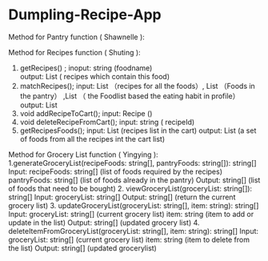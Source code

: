 # Dumpling-Recipe-App

Method for Pantry function ( Shawnelle ):









Method for Recipes function ( Shuting ):
1. getRecipes() ; 
    inoput: string (foodname)  
    output: List<Recipe> ( recipes which contain this food)
2. matchRecipes();
    input:  List<Recipe> （recipes for all the foods）, List<Food> （Foods in the pantry） ,List<Food> （ the Foodlist based the eating habit in profile）
    output: List<Recipe> 
3. void addRecipeToCart();
    input: Recipe ()
4. void deleteRecipeFromCart();
    input: string ( recipeId)
5. getRecipesFoods();
    input: List<Recipe> (recipes list in the cart)
    output: List<Food> (a set of foods from all the recipes int the cart list)


Method for Grocery List function ( Yingying ):
1.generateGroceryList(recipeFoods: string[], pantryFoods: string[]): string[]
    Input:
        recipeFoods: string[] (list of foods required by the recipes)
        pantryFoods: string[] (list of foods already in the pantry)
    Output: string[] (list of foods that need to be bought)
2. viewGroceryList(groceryList: string[]): string[]
    Input: groceryList: string[]
    Output: string[] (return the current grocery list)
3. updateGroceryList(groceryList: string[], item: string): string[]
    Input:
        groceryList: string[] (current grocery list)
        item: string (item to add or update in the list)
    Output: string[] (updated grocery list)
4. deleteItemFromGroceryList(groceryList: string[], item: string): string[]
    Input:
        groceryList: string[] (current grocery list)
        item: string (item to delete from the list)
    Output: string[] (updated grocerylist)



